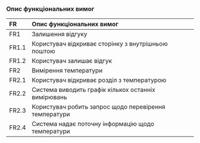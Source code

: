### Опис функціональних вимог
|FR|Опис функціональних вимог
|:-     |:-
|FR1|Залишення відгуку
|FR1.1|Користувач відкриває сторінку з внутрішньою поштою
|FR1.2|Користувач залишає відгук
|FR2|Вимірення температури
|FR2.1|Користувач відкриває розділ з температурою
|FR2.2|Система виводить графік кількох останніх вимірювань
|FR2.3|Користувач робить запрос щодо перевірення температури 
|FR2.4|Система надає поточну інформацію щодо температури
